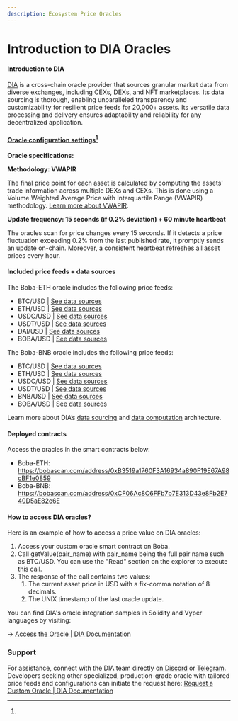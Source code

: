 ```yaml
---
description: Ecosystem Price Oracles
---
```


# Introduction to DIA Oracles

#### Introduction to DIA&#x20;

[DIA](https://diadata.org/) is a cross-chain oracle provider that sources granular market data from diverse exchanges, including CEXs, DEXs, and NFT marketplaces. Its data sourcing is thorough, enabling unparalleled transparency and customizability for resilient price feeds for 20,000+ assets. Its versatile data processing and delivery ensures adaptability and reliability for any decentralized application.

#### [Oracle configuration settings](#user-content-fn-1)[^1]

**Oracle specifications:**

**Methodology: VWAPIR**

The final price point for each asset is calculated by computing the assets' trade information across multiple DEXs and CEXs. This is done using a Volume Weighted Average Price with Interquartile Range (VWAPIR) methodology. [Learn more about VWAPIR](https://docs.diadata.org/products/token-price-feeds/exchangeprices/vwapir-volume-weighted-average-price-with-interquartile-range-filter).

**Update frequency: 15 seconds (if 0.2% deviation) + 60 minute heartbeat**

The oracles scan for price changes every 15 seconds. If it detects a price fluctuation exceeding 0.2% from the last published rate, it promptly sends an update on-chain. Moreover, a consistent heartbeat refreshes all asset prices every hour.

#### Included price feeds + data sources

The Boba-ETH oracle includes the following price feeds:

* BTC/USD | [See data sources](https://www.diadata.org/app/price/asset/Bitcoin/0x0000000000000000000000000000000000000000/)
* ETH/USD | [See data sources](https://www.diadata.org/app/price/asset/Ethereum/0x0000000000000000000000000000000000000000/)
* USDC/USD | [See data sources](https://www.diadata.org/app/price/asset/Ethereum/0xA0b86991c6218b36c1d19D4a2e9Eb0cE3606eB48/)
* USDT/USD | [See data sources](https://www.diadata.org/app/price/asset/Ethereum/0xdAC17F958D2ee523a2206206994597C13D831ec7/)
* DAI/USD | [See data sources](https://www.diadata.org/app/price/asset/Ethereum/0x6B175474E89094C44Da98b954EedeAC495271d0F/)
* BOBA/USD | [See data sources](https://www.diadata.org/app/price/asset/Ethereum/0x42bBFa2e77757C645eeaAd1655E0911a7553Efbc/)

The Boba-BNB oracle includes the following price feeds:

* BTC/USD | [See data sources](https://www.diadata.org/app/price/asset/Bitcoin/0x0000000000000000000000000000000000000000/)
* ETH/USD | [See data sources](https://www.diadata.org/app/price/asset/Ethereum/0x0000000000000000000000000000000000000000/)
* USDC/USD | [See data sources](https://www.diadata.org/app/price/asset/Ethereum/0xA0b86991c6218b36c1d19D4a2e9Eb0cE3606eB48/)
* USDT/USD | [See data sources](https://www.diadata.org/app/price/asset/Ethereum/0xdAC17F958D2ee523a2206206994597C13D831ec7/)
* BNB/USD | [See data sources](https://www.diadata.org/app/price/asset/BinanceSmartChain/0x0000000000000000000000000000000000000000/)
* BOBA/USD | [See data sources](https://www.diadata.org/app/price/asset/Ethereum/0x42bBFa2e77757C645eeaAd1655E0911a7553Efbc/)

Learn more about DIA’s [data sourcing](https://docs.diadata.org/introduction/dia-technical-structure/data-sourcing) and [data computation](https://docs.diadata.org/introduction/dia-technical-structure/data-computation) architecture.

#### Deployed contracts

Access the oracles in the smart contracts below:

* Boba-ETH: https://bobascan.com/address/0xB3519a1760F3A16934a890F19E67A98cBF1e0859
* Boba-BNB: https://bobascan.com/address/0xCF06Ac8C6FFb7b7E313D43e8Fb2E740D5aE82e6E

#### How to access DIA oracles?

Here is an example of how to access a price value on DIA oracles:

1. Access your custom oracle smart contract on Boba.
2. Call getValue(pair\_name) with pair\_name being the full pair name such as BTC/USD. You can use the "Read" section on the explorer to execute this call.
3. The response of the call contains two values:
   1. The current asset price in USD with a fix-comma notation of 8 decimals.
   2. The UNIX timestamp of the last oracle update.

You can find DIA's oracle integration samples in Solidity and Vyper languages by visiting:&#x20;

→ [Access the Oracle | DIA Documentation](https://docs.diadata.org/products/token-price-feeds/access-the-oracle)&#x20;

### Support

For assistance, connect with the DIA team directly on[ ](https://chat.openai.com/c/d2ca764b-00d6-4de7-8555-0cc30ac416b1)[Discord](https://discord.gg/dia-dao) or [Telegram](https://t.me/diadata\_org). Developers seeking other specialized, production-grade oracle with tailored price feeds and configurations can initiate the request here: [Request a Custom Oracle | DIA Documentation](https://docs.diadata.org/introduction/intro-to-dia-oracles/request-an-oracle)

[^1]: 
